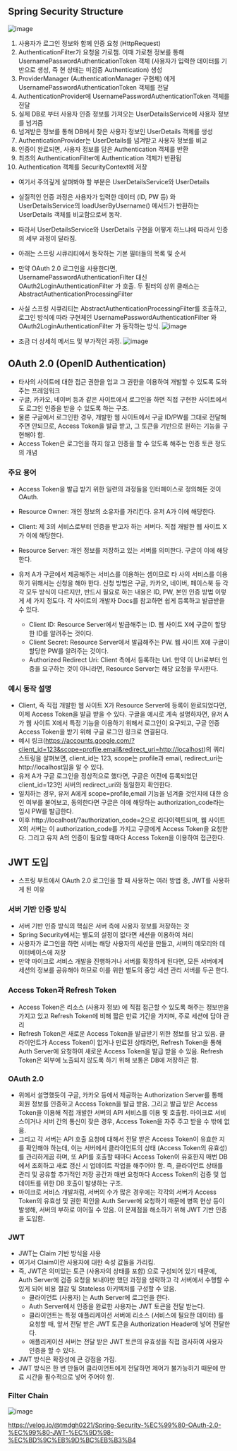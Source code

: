 ## Spring Security Structure

![image](https://github.com/seoinee/TIL/assets/96633718/01c2cf51-1de4-4015-b487-748db0c67266)

1. 사용자가 로그인 정보와 함께 인증 요청 (HttpRequest)
1. AuthenticationFilter가 요청을 가로챔. 이때 가로챈 정보를 통해 UsernamePasswordAuthenticationToken 객체 (사용자가 입력한 데이터를 기반으로 생성, 즉 현 상태는 미검증 Authentication) 생성
3. ProviderManager (AuthenticationManager 구현체) 에게 UsernamePasswordAuthenticationToken 객체를 전달
4. AuthenticationProvider에 UsernamePasswordAuthenticationToken 객체를 전달
5. 실제 DB로 부터 사용자 인증 정보를 가져오는 UserDetailsService에 사용자 정보를 넘겨줌
6. 넘겨받은 정보를 통해 DB에서 찾은 사용자 정보인 UserDetails 객체를 생성
7. AuthenticationProvider는 UserDetails를 넘겨받고 사용자 정보를 비교
8. 인증이 완료되면, 사용자 정보를 담은 Authentication 객체를 반환
9. 최초의 AuthenticationFilter에 Authentication 객체가 반환됨
10. Authentication 객체를 SecurityContext에 저장

- 여기서 주의깊게 살펴봐야 할 부분은 UserDetailsService와 UserDetails
- 실질적인 인증 과정은 사용자가 입력한 데이터 (ID, PW 등) 와 UserDetailsService의 loadUserByUsername() 메서드가 반환하는 UserDetails 객체를 비교함으로써 동작.
- 따라서 UserDetailsService와 UserDetails 구현을 어떻게 하느냐에 따라서 인증의 세부 과정이 달라짐.

- 아래는 스프링 시큐리티에서 동작하는 기본 필터들의 목록 및 순서
- 만약 OAuth 2.0 로그인을 사용한다면, UsernamePasswordAuthenticationFilter 대신 OAuth2LoginAuthenticationFilter 가 호출. 두 필터의 상위 클래스는 AbstractAuthenticationProcessingFilter
- 사실 스프링 시큐리티는 AbstractAuthenticationProcessingFilter를 호출하고, 로그인 방식에 따라 구현체인 UsernamePasswordAuthenticationFilter 와 OAuth2LoginAuthenticationFilter 가 동작하는 방식.
![image](https://github.com/seoinee/TIL/assets/96633718/746c53bd-2559-4a22-85a7-ff3cb27d55d9)

- 조금 더 상세히 메서드 및 부가적인 과정.
![image](https://github.com/seoinee/TIL/assets/96633718/da781561-500d-4189-9b05-832ed1f2aaff)

## OAuth 2.0 (OpenID Authentication)
- 타사의 사이트에 대한 접근 권한을 업고 그 권한을 이용하여 개발할 수 있도록 도와주는 프레임워크
- 구글, 카카오, 네이버 등과 같은 사이트에서 로그인을 하면 직접 구현한 사이트에서도 로그인 인증을 받을 수 있도록 하는 구조.
- 물론 구글에서 로그인한 경우, 개발한 웹 사이트에서 구글 ID/PW를 그대로 전달해주면 안되므로, Access Token을 발급 받고, 그 토큰을 기반으로 원하는 기능을 구현해야 함.
- Access Token은 로그인을 하지 않고 인증을 할 수 있도록 해주는 인증 토큰 정도의 개념

### 주요 용어
-  Access Token을 발급 받기 위한 일련의 과정들을 인터페이스로 정의해둔 것이 OAuth.
  - Resource Owner: 개인 정보의 소유자를 가리킨다. 유저 A가 이에 해당한다.
  - Client: 제 3의 서비스로부터 인증을 받고자 하는 서버다. 직접 개발한 웹 사이트 X가 이에 해당한다.
  - Resource Server: 개인 정보를 저장하고 있는 서버를 의미한다. 구글이 이에 해당한다.
- 유저 A가 구글에서 제공해주는 서비스를 이용하는 셈이므로 타 사의 서비스를 이용하기 위해서는 신청을 해야 한다. 신청 방법은 구글, 카카오, 네이버, 페이스북 등 각각 모두 방식이 다르지만, 반드시 필요로 하는 내용은 ID, PW, 본인 인증 방법 이렇게 세 가지 정도다. 각 사이트의 개발자 Docs를 참고하면 쉽게 등록하고 발급받을 수 있다.

  - Client ID: Resource Server에서 발급해주는 ID. 웹 사이트 X에 구글이 할당한 ID를 알려주는 것이다.
  - Client Secret: Resource Server에서 발급해주는 PW. 웹 사이트 X에 구글이 할당한 PW를 알려주는 것이다.
  - Authorized Redirect Uri: Client 측에서 등록하는 Url. 만약 이 Uri로부터 인증을 요구하는 것이 아니라면, Resource Server는 해당 요청을 무시한다.

### 예시 동작 설명
- Client, 즉 직접 개발한 웹 사이트 X가 Resource Server에 등록이 완료되었다면, 이제 Access Token을 발급 받을 수 있다. 구글을 예시로 계속 설명하자면, 유저 A가 웹 사이트 X에서 특정 기능을 이용하기 위해서 로그인이 요구되고, 구글 인증 Access Token을 받기 위해 구글 로그인 링크로 연결된다.
- 예시 링크(https://accounts.google.com/?client_id=123&scope=profile,email&redirect_uri=http://localhost)의 쿼리 스트링을 살펴보면, client_id는 123, scope는 profile과 email, redirect_uri는 http://localhost임을 알 수 있다.
- 유저 A가 구글 로그인을 정상적으로 했다면, 구글은 이전에 등록되었던 client_id=123인 서버의 redirect_uri와 동일한지 확인한다.
- 일치하는 경우, 유저 A에게 scope=profile,email 기능을 넘겨줄 것인지에 대한 승인 여부를 불어보고, 동의한다면 구글은 이에 해당하는 authorization_code라는 임시 PW를 발급한다.
- 이후 http://localhost/?authorization_code=2으로 리다이렉트되며, 웹 사이트 X의 서버는 이 authorization_code를 가지고 구글에게 Access Token을 요청한다. 그리고 유저 A의 인증이 필요할 때마다 Access Token을 이용하여 접근한다.

## JWT 도입
- 스프링 부트에서 OAuth 2.0 로그인을 할 때 사용하는 여러 방법 중, JWT를 사용하게 된 이유

### 서버 기반 인증 방식
-  서버 기반 인증 방식의 핵심은 서버 측에 사용자 정보를 저장하는 것
- Spring Security에서는 별도의 설정이 없다면 세션을 이용하여 처리
- 사용자가 로그인을 하면 서버는 해당 사용자의 세션을 만들고, 서버의 메모리와 데이터베이스에 저장
- 만약 마이크로 서비스 개발을 진행하거나 서버를 확장하게 된다면, 모든 서버에게 세션의 정보를 공유해야 하므로 이를 위한 별도의 중앙 세션 관리 서버를 두곤 한다.

### Access Token과 Refresh Token
- Access Token은 리소스 (사용자 정보) 에 직접 접근할 수 있도록 해주는 정보만을 가지고 있고 Refresh Token에 비해 짧은 만료 기간을 가지며, 주로 세션에 담아 관리
- Refresh Token은 새로운 Access Token을 발급받기 위한 정보를 담고 있음. 클라이언트가 Access Token이 없거나 만료된 상태라면, Refresh Token을 통해 Auth Server에 요청하여 새로운 Access Token을 발급 받을 수 있음. Refresh Token은 외부에 노출되지 않도록 하기 위해 보통은 DB에 저장하곤 함.

### OAuth 2.0
- 위에서 설명했듯이 구글, 카카오 등에서 제공하는 Authorization Server를 통해 회원 정보를 인증하고 Access Token을 발급 받음. 그리고 발급 받은 Access Token을 이용해 직접 개발한 서버의 API 서비스를 이용 및 호출함. 마이크로 서비스이거나 서버 간의 통신이 잦은 경우, Access Token을 자주 주고 받을 수 밖에 없음.
- 그리고 각 서버는 API 호출 요청에 대해서 전달 받은 Access Token이 유효한 지를 확인해야 하는데, 이는 서버에서 클라이언트의 상태 (Access Token의 유효성) 를 관리하게끔 하며, 또 API를 호출할 때마다 Access Token이 유효한지 매번 DB에서 조회하고 새로 갱신 시 업데이트 작업을 해주어야 함. 즉, 클라이언트 상태를 관리 및 공유할 추가적인 저장 공간과 매번 요청마다 Access Token의 검증 및 업데이트를 위한 DB 호출이 발생하는 구조.
- 마이크로 서비스 개발처럼, 서버의 수가 많은 경우에는 각각의 서버가 Access Token의 유효성 및 권한 확인을 Auth Server에 요청하기 때문에 병목 현상 등이 발생해, 서버의 부하로 이어질 수 있음. 이 문제점을 해소하기 위해 JWT 기반 인증을 도입함.

### JWT
- JWT는 Claim 기반 방식을 사용
- 여기서 Claim이란 사용자에 대한 속성 값들을 가리킴.
- 즉, JWT은 의미있는 토큰 (사용자의 상태를 포함) 으로 구성되어 있기 때문에, Auth Server에 검증 요청을 보내야만 했던 과정을 생략하고 각 서버에서 수행할 수 있게 되어 비용 절감 및 Stateless 아키텍처를 구성할 수 있음.
  - 클라이언트 (사용자) 는 Auth Server에 로그인을 한다.
  - Auth Server에서 인증을 완료한 사용자는 JWT 토큰을 전달 받는다.
  - 클라이언트는 특정 애플리케이션 서버에 리소스 (서비스에 필요한 데이터) 를 요청할 때, 앞서 전달 받은 JWT 토큰을 Authorization Header에 넣어 전달한다.
  - 애플리케이션 서버는 전달 받은 JWT 토큰의 유효성을 직접 검사하여 사용자 인증을 할 수 있다.
- JWT 방식은 확장성에 큰 강점을 가짐.
- JWT 방식은 한 번 만들어 클라이언트에게 전달하면 제어가 불가능하기 때문에 만료 시간을 필수적으로 넣어 주어야 함.

### Filter Chain
![image](https://github.com/seoinee/TIL/assets/96633718/82458193-fefe-4875-9918-7dfee73efe53)



https://velog.io/@tmdgh0221/Spring-Security-%EC%99%80-OAuth-2.0-%EC%99%80-JWT-%EC%9D%98-%EC%BD%9C%EB%9D%BC%EB%B3%B4
